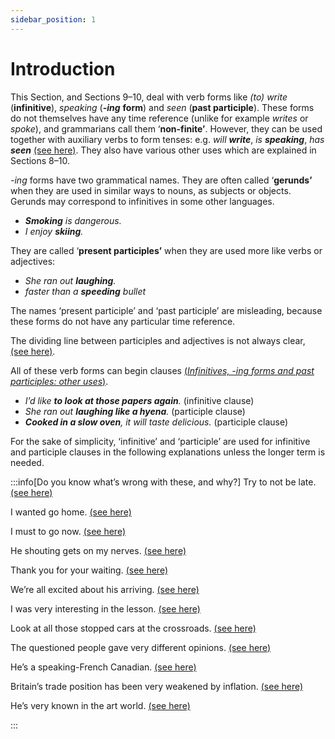 ```yaml
---
sidebar_position: 1
---
```


# Introduction

This Section, and Sections 9–10, deal with verb forms like *(to) write* (**infinitive**), *speaking* (***\-ing*** **form**) and *seen* (**past participle**). These forms do not themselves have any time reference (unlike for example *writes* or *spoke*), and grammarians call them ‘**non-finite’**. However, they can be used together with auxiliary verbs to form tenses: e.g. *will **write***, *is **speaking***, *has **seen*** [(see here)](./../verbs/verb-verb-auxiliary-verbs). They also have various other uses which are explained in Sections 8–10.

*\-ing* forms have two grammatical names. They are often called ‘**gerunds’** when they are used in similar ways to nouns, as subjects or objects. Gerunds may correspond to infinitives in some other languages.

- ***Smoking** is dangerous.*
- *I enjoy **skiing**.*

They are called ‘**present participles’** when they are used more like verbs or adjectives:

- *She ran out **laughing**.*
- *faster than a **speeding** bullet*

The names ‘present participle’ and ‘past participle’ are misleading, because these forms do not have any particular time reference.

The dividing line between participles and adjectives is not always clear, [(see here)](./participles-ing-and-ed-forms-used-like-adjectives).

All of these verb forms can begin clauses [(*Infinitives, -ing forms and past participles: other uses*)](../infinitives-ing-forms-and-past-participles-other-uses/infinitives-ing-forms-and-past-participles-other-uses-introduction).

- *I’d like **to look at those papers again**.* (infinitive clause)
- *She ran out **laughing like a hyena**.* (participle clause)
- ***Cooked in a slow oven**, it will taste delicious.* (participle clause)

For the sake of simplicity, ‘infinitive’ and ‘participle’ are used for infinitive and participle clauses in the following explanations unless the longer term is needed.

:::info[Do you know what’s wrong with these, and why?]
Try to not be late. [(see here)](./infinitives-forms#negative-forms-try-not-to-be-late)

I wanted go home. [(see here)](./infinitives-forms#to)

I must to go now. [(see here)](./infinitives-without-to-i-saw-you-come-in#after-modal-auxiliary-verbs)

He shouting gets on my nerves. [(see here)](./ing-form-as-subject-object-or-complement#the-opening-of-parliament-my-smoking)

Thank you for your waiting. [(see here)](./ing-form-as-subject-object-or-complement#the-opening-of-parliament-my-smoking)

We’re all excited about his arriving. [(see here)](./ing-form-as-subject-object-or-complement#nouns-and--ing-forms)

I was very interesting in the lesson. [(see here)](./participles-ing-and-ed-forms-used-like-adjectives#participles-and-adjectives-interested-and-interesting-etc)

Look at all those stopped cars at the crossroads. [(see here)](./participles-ing-and-ed-forms-used-like-adjectives#active-past-participles-a-fallen-leaf-advanced-students)

The questioned people gave very different opinions. [(see here)](./participles-ing-and-ed-forms-used-like-adjectives#after-nouns-the-people-questioned)

He’s a speaking-French Canadian. [(see here)](./participles-ing-and-ed-forms-used-like-adjectives#compound-structures-english-speaking-canadians)

Britain’s trade position has been very weakened by inflation. [(see here)](./participles-ing-and-ed-forms-used-like-adjectives#much-admired-very-frightened)

He’s very known in the art world. [(see here)](./participles-ing-and-ed-forms-used-like-adjectives#much-admired-very-frightened)

:::
